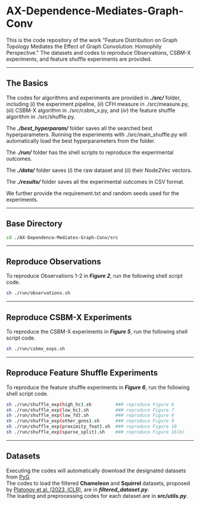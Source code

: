 # AX-Dependence-Mediates-Graph-Conv

This is the code repository of the work "Feature Distribution on Graph Topology Mediates the Effect of Graph Convolution: Homophily Perspective."
The datasets and codes to reproduce Observations, CSBM-X experiments, and feature shuffle experiments are provided.

---
## The Basics

The codes for algorithms and experiments are provided in **_./src/_** folder, including (_i_) the experiment pipeline, (_ii_) CFH measure in  ./src/measure.py, (_iii_) CSBM-X algorithm in ./src/csbm_x.py, and (_iv_) the feature shuffle algorithm in ./src/shuffle.py.

The **_./best_hyperparam/_** folder saves all the searched best hyperparameters. Running the experiments with ./src/main_shuffle.py will automatically load the best hyperparameters from the folder.

The **_./run/_** folder has the shell scripts to reproduce the experimental outcomes.

The **_./data/_** folder saves (_i_) the raw dataset and (_ii_) their Node2Vec vectors.

The **_./results/_** folder saves all the experimental outcomes in CSV format.

We further provide the requirement.txt and random seeds used for the experiments.

---

## Base Directory
```bash
cd ./AX-Dependence-Mediates-Graph-Conv/src
```

---

## Reproduce Observations

To reproduce Observations 1-2 in **_Figure 2_**, run the following shell script code.
```bash
sh ./run/observations.sh
```


---

## Reproduce CSBM-X Experiments
To reproduce the CSBM-X experiments in **_Figure 5_**, run the following shell script code.
```bash
sh ./run/csbmx_exps.sh
```

---

## Reproduce Feature Shuffle Experiments
To reproduce the feature shuffle experiments in **_Figure 6_**, run the following shell script code.
```bash
sh ./run/shuffle_exp(high_hc).sh         ### reproduce Figure 6
sh ./run/shuffle_exp(low_hc).sh          ### reproduce Figure 7
sh ./run/shuffle_exp(low_fd).sh          ### reproduce Figure 8
sh ./run/shuffle_exp(other_gnns).sh      ### reproduce Figure 9
sh ./run/shuffle_exp(proximity_feat).sh  ### reproduce Figure 10
sh ./run/shuffle_exp(sparse_split).sh    ### reproduce Figure 16(b)
```

---

## Datasets
Executing the codes will automatically download the designated datasets from [PyG](https://pytorch-geometric.readthedocs.io/en/latest/modules/datasets.html). \
The codes to load the filtered **Chameleon** and **Squirrel** datasets, proposed by [Platonov et al. (2023, ICLR)](https://arxiv.org/pdf/2302.11640.pdf), are in _**filtered_dataset.py**_. \
The loading and preprocessing codes for each dataset are in _**src/utils.py**_. 


